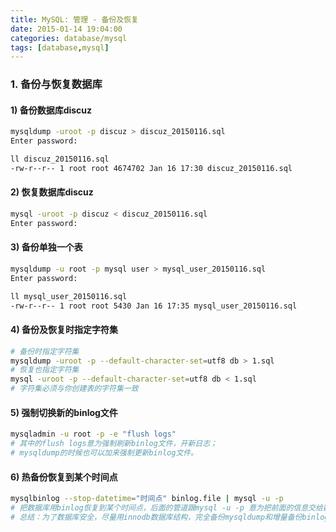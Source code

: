 ```yaml
---
title: MySQL: 管理 - 备份及恢复
date: 2015-01-14 19:04:00
categories: database/mysql
tags: [database,mysql]
---
```


### 1. 备份与恢复数据库
#### 1) 备份数据库discuz
``` bash
mysqldump -uroot -p discuz > discuz_20150116.sql
Enter password:

ll discuz_20150116.sql
-rw-r--r-- 1 root root 4674702 Jan 16 17:30 discuz_20150116.sql
```

#### 2) 恢复数据库discuz
``` bash
mysql -uroot -p discuz < discuz_20150116.sql
Enter password:
```

#### 3) 备份单独一个表
``` bash
mysqldump -u root -p mysql user > mysql_user_20150116.sql
Enter password:

ll mysql_user_20150116.sql
-rw-r--r-- 1 root root 5430 Jan 16 17:35 mysql_user_20150116.sql
```

#### 4) 备份及恢复时指定字符集
``` bash
# 备份时指定字符集
mysqldump -uroot -p --default-character-set=utf8 db > 1.sql
# 恢复也指定字符集
mysql -uroot -p --default-character-set=utf8 db < 1.sql
# 字符集必须与你创建表的字符集一致
```

#### 5) 强制切换新的binlog文件
``` bash
mysqladmin -u root -p -e "flush logs"
# 其中的flush logs意为强制刷新binlog文件，开新日志；
# mysqldump的时候也可以加来强制更新binlog文件。
```

#### 6) 热备份恢复到某个时间点
``` bash
mysqlbinlog --stop-datetime="时间点" binlog.file | mysql -u -p
# 把数据库用binlog恢复到某个时间点，后面的管道跟mysql -u -p 意为把前面的信息交给数据库执行
# 总结：为了数据库安全，尽量用innodb数据库结构，完全备份mysqldump和增量备份binlog的mysqlbinlog方式备份。
```
